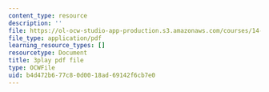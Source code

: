 ```yaml
---
content_type: resource
description: ''
file: https://ol-ocw-studio-app-production.s3.amazonaws.com/courses/14-01sc-principles-of-microeconomics-fall-2011/b4d472b677c80d0018ad69142f6cb7e0_A6FOBdtbcz4.pdf
file_type: application/pdf
learning_resource_types: []
resourcetype: Document
title: 3play pdf file
type: OCWFile
uid: b4d472b6-77c8-0d00-18ad-69142f6cb7e0
---
```

